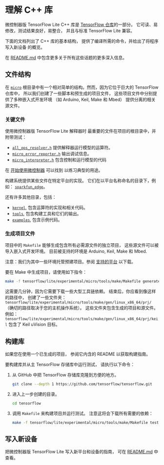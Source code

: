 # 理解 C++ 库

微控制器版 TensorFlow Lite C++ 库是
[TensorFlow 仓库](https://github.com/tensorflow/tensorflow/tree/master/tensorflow/lite/experimental/micro)的一部分。
它可读、易修改，测试结果良好，易整合，
并且与标准 TensorFlow Lite 兼容。

下面的文档列出了 C++ 库的基本结构，
提供了编译所需的命令，并给出了将程序写入新设备
的概览。

在
[README.md](https://github.com/tensorflow/tensorflow/blob/master/tensorflow/lite/experimental/micro/README.md#how-to-port-tensorflow-lite-micro-to-a-new-platform)
中包含更多关于所有这些话题的更多深入信息。

## 文件结构

在
[`micro`](https://github.com/tensorflow/tensorflow/tree/master/tensorflow/lite/experimental/micro)
根目录中有一个相对简单的结构。然而，因为它位于巨大的 TensorFlow 仓库中，
所以我们创建了一些脚本和预生成的项目文件，
这些项目文件中分别提供了多种嵌入式开发环境
（如 Arduino, Keil, Make 和 Mbed）
提供分离的相关源文件。

### 关键文件

使用微控制器版 TensorFlow Lite 解释器时
最重要的文件在项目的根目录中，并附带测试：

-   [`all_ops_resolver.h`](https://github.com/tensorflow/tensorflow/blob/master/tensorflow/lite/experimental/micro/kernels/all_ops_resolver.h)
    提供解释器运行模型的运算符。
-   [`micro_error_reporter.h`](https://github.com/tensorflow/tensorflow/blob/master/tensorflow/lite/experimental/micro/micro_error_reporter.h)
    输出调试信息。
-   [`micro_interpreter.h`](https://github.com/tensorflow/tensorflow/blob/master/tensorflow/lite/experimental/micro/micro_interpreter.h)
    包含控制和运行模型的代码

在 [开始使用微控制器](get_started.md) 可以找到
以练习典型的用途。

构建系统提供某些文件在特定平台的实现。
它们在以平台名称命名的目录下，例如：
[`sparkfun_edge`](https://github.com/tensorflow/tensorflow/tree/master/tensorflow/lite/experimental/micro/sparkfun_edge)。

还有许多其他目录，包括：

-   [`kernel`](https://github.com/tensorflow/tensorflow/tree/master/tensorflow/lite/experimental/micro/kernels),
    包含运算符的实现和相关代码。
-   [`tools`](https://github.com/tensorflow/tensorflow/tree/master/tensorflow/lite/experimental/micro/tools),
    包含构建工具和它们的输出。
-   [`examples`](https://github.com/tensorflow/tensorflow/tree/master/tensorflow/lite/experimental/micro/examples),
    包含示例代码。

### 生成项目文件

项目中的 `Makefile` 能够生成包含所有必需源文件的独立项目，
这些源文件可以被导入嵌入式开发环境。
目前被支持的环境是 Arduino, Keil, Make 和
Mbed.

注意：我们为其中一些环境托管预建项目。参阅
[支持的平台](overview.md#supported-platforms) 以下载。

要在 Make 中生成项目，请使用如下指令：

```bash
make -f tensorflow/lite/experimental/micro/tools/make/Makefile generate_projects
```

这需要几分钟，因为它需要下载一些大型工具链依赖。
结束后，你应看到像这样的路径中，
创建了一些文件夹：
`tensorflow/lite/experimental/micro/tools/make/gen/linux_x86_64/prj/` （确切的路径取决于您的主机操作系统）。
这些文件夹包含生成的项目和源文件。
例如：
`tensorflow/lite/experimental/micro/tools/make/gen/linux_x86_64/prj/keil`
包含了 Keil uVision 目标。

## 构建库

如果您在使用一个已生成的项目，
参阅它内含的 README 以获取构建指南。

要构建库并从主 TensorFlow 存储库中运行测试，
请执行以下命令：

1.  从 GitHub 中把 TensorFlow 存储库克隆到方便的地方。

    ```bash
    git clone --depth 1 https://github.com/tensorflow/tensorflow.git
    ```

2.  进入上一步创建的目录。

    ```bash
    cd tensorflow
    ```

3.  调用 `Makefile` 来构建项目并运行测试。
    注意这将会下载所有需要的依赖：

    ```bash
    make -f tensorflow/lite/experimental/micro/tools/make/Makefile test
    ```

## 写入新设备

把微控制器版 TensorFlow Lite 写入新平台和设备的指南，
可在
[README.md](https://github.com/tensorflow/tensorflow/tree/master/tensorflow/lite/experimental/micro#how-to-port-tensorflow-lite-micro-to-a-new-platform)
中查看。
